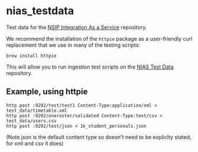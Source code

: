 # nias_testdata

Test data for the [NSIP Integration As a Service](https://github.com/nsip/nias) repository.

We recommend the installation of the `httpie` package as a user-friendly curl replacement that we use in many of the testing scripts:

    brew install httpie

This will allow you to run ingestion test scripts on the [NIAS Test Data](https://github.com/nsip/nias_testdata) repository.

## Example, using httpie

    http post :9292/test/test1 Content-Type:application/xml < test_data/timetable.xml
    http post :9292/oneroster/validated Content-Type:text/csv < test_data/users.csv
    http post :9292/test/json < 1k_student_personals.json

(Note json is the default content type so doesn't need to be expliclty stated, for xml and csv it does)
